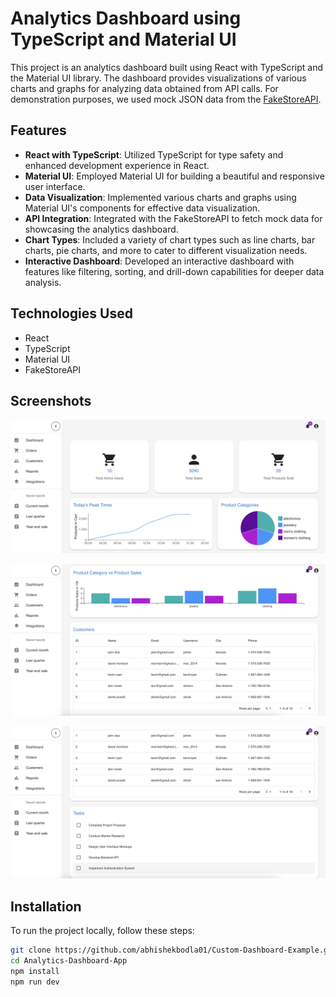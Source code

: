 # Analytics Dashboard using TypeScript and Material UI

This project is an analytics dashboard built using React with TypeScript and the Material UI library. The dashboard provides visualizations of various charts and graphs for analyzing data obtained from API calls. For demonstration purposes, we used mock JSON data from the [FakeStoreAPI](https://fakestoreapi.com/docs).

## Features

- **React with TypeScript**: Utilized TypeScript for type safety and enhanced development experience in React.
- **Material UI**: Employed Material UI for building a beautiful and responsive user interface.
- **Data Visualization**: Implemented various charts and graphs using Material UI's components for effective data visualization.
- **API Integration**: Integrated with the FakeStoreAPI to fetch mock data for showcasing the analytics dashboard.
- **Chart Types**: Included a variety of chart types such as line charts, bar charts, pie charts, and more to cater to different visualization needs.
- **Interactive Dashboard**: Developed an interactive dashboard with features like filtering, sorting, and drill-down capabilities for deeper data analysis.

## Technologies Used

- React
- TypeScript
- Material UI
- FakeStoreAPI

## Screenshots

![Dashboard Overview](./src/assets/Example1.png)

![Dashboard Overview](./src/assets/Example2.png)

![Dashboard Overview](./src/assets/Example3.png)

## Installation

To run the project locally, follow these steps:

   ```bash
   git clone https://github.com/abhishekbodla01/Custom-Dashboard-Example.git
   cd Analytics-Dashboard-App
   npm install
   npm run dev
   ```
